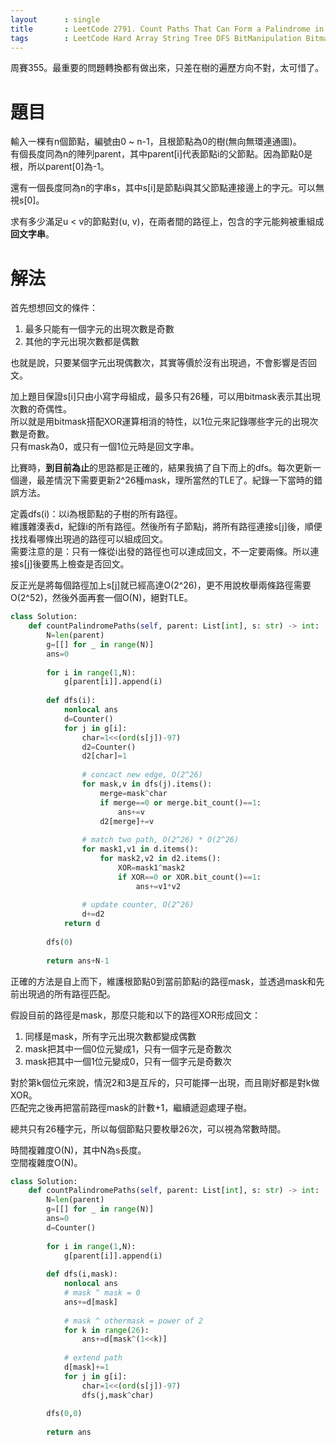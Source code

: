 ```yaml
--- 
layout      : single
title       : LeetCode 2791. Count Paths That Can Form a Palindrome in a Tree
tags        : LeetCode Hard Array String Tree DFS BitManipulation Bitmask HashTable
---
```

周賽355。最重要的問題轉換都有做出來，只差在樹的遍歷方向不對，太可惜了。  

# 題目
輸入一棵有n個節點，編號由0 \~ n-1，且根節點為0的樹(無向無環連通圖)。  
有個長度同為n的陣列parent，其中parent[i]代表節點i的父節點。因為節點0是根，所以parent[0]為-1。  

還有一個長度同為n的字串s，其中s[i]是節點i與其父節點連接邊上的字元。可以無視s[0]。  

求有多少滿足u < v的節點對(u, v)，在兩者間的路徑上，包含的字元能夠被重組成**回文字串**。  

# 解法
首先想想回文的條件：  
1. 最多只能有一個字元的出現次數是奇數  
2. 其他的字元出現次數都是偶數  

也就是說，只要某個字元出現偶數次，其實等價於沒有出現過，不會影響是否回文。  

加上題目保證s[i]只由小寫字母組成，最多只有26種，可以用bitmask表示其出現次數的奇偶性。  
所以就是用bitmask搭配XOR運算相消的特性，以1位元來記錄哪些字元的出現次數是奇數。  
只有mask為0，或只有一個1位元時是回文字串。  

比賽時，**到目前為止**的思路都是正確的，結果我搞了自下而上的dfs。每次更新一個邊，最差情況下需要更新2^26種mask，理所當然的TLE了。紀錄一下當時的錯誤方法。  

定義dfs(i)：以i為根節點的子樹的所有路徑。       
維護雜湊表d，紀錄i的所有路徑。然後所有子節點j，將所有路徑連接s[j]後，順便找找看哪條出現過的路徑可以組成回文。  
需要注意的是：只有一條從i出發的路徑也可以達成回文，不一定要兩條。所以連接s[j]後要馬上檢查是否回文。  

反正光是將每個路徑加上s[j]就已經高達O(2^26)，更不用說枚舉兩條路徑需要O(2^52)，然後外面再套一個O(N)，絕對TLE。  

```python
class Solution:
    def countPalindromePaths(self, parent: List[int], s: str) -> int:
        N=len(parent)
        g=[[] for _ in range(N)]
        ans=0
        
        for i in range(1,N):
            g[parent[i]].append(i)
            
        def dfs(i):
            nonlocal ans
            d=Counter()
            for j in g[i]:
                char=1<<(ord(s[j])-97)
                d2=Counter()
                d2[char]=1
                
                # concact new edge, O(2^26)
                for mask,v in dfs(j).items():
                    merge=mask^char
                    if merge==0 or merge.bit_count()==1:
                        ans+=v
                    d2[merge]+=v
                
                # match two path, O(2^26) * O(2^26)
                for mask1,v1 in d.items():  
                    for mask2,v2 in d2.items(): 
                        XOR=mask1^mask2
                        if XOR==0 or XOR.bit_count()==1:
                            ans+=v1*v2
                            
                # update counter, O(2^26)
                d+=d2
            return d
            
        dfs(0)
        
        return ans+N-1
```

正確的方法是自上而下，維護根節點0到當前節點i的路徑mask，並透過mask和先前出現過的所有路徑匹配。  

假設目前的路徑是mask，那麼只能和以下的路徑XOR形成回文：  
1. 同樣是mask，所有字元出現次數都變成偶數  
2. mask把其中一個0位元變成1，只有一個字元是奇數次  
3. mask把其中一個1位元變成0，只有一個字元是奇數次  

對於第k個位元來說，情況2和3是互斥的，只可能擇一出現，而且剛好都是對k做XOR。  
匹配完之後再把當前路徑mask的計數+1，繼續遞迴處理子樹。  

總共只有26種字元，所以每個節點只要枚舉26次，可以視為常數時間。  

時間複雜度O(N)，其中N為s長度。  
空間複雜度O(N)。  

```python
class Solution:
    def countPalindromePaths(self, parent: List[int], s: str) -> int:
        N=len(parent)
        g=[[] for _ in range(N)]
        ans=0
        d=Counter()
        
        for i in range(1,N):
            g[parent[i]].append(i)
            
        def dfs(i,mask):
            nonlocal ans
            # mask ^ mask = 0
            ans+=d[mask]
            
            # mask ^ othermask = power of 2
            for k in range(26):
                ans+=d[mask^(1<<k)]
                
            # extend path
            d[mask]+=1
            for j in g[i]:
                char=1<<(ord(s[j])-97)
                dfs(j,mask^char)
        
        dfs(0,0)
        
        return ans
```
